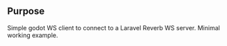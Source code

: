 ## Purpose
Simple godot WS client to connect to a Laravel Reverb WS server. Minimal working example.
